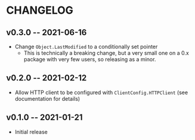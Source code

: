 # CHANGELOG

## v0.3.0 -- 2021-06-16

* Change `Object.LastModified` to a conditionally set pointer
    * This is technically a breaking change, but a very small one on a 0.x package with very few users, so releasing as a minor.

## v0.2.0 -- 2021-02-12

* Allow HTTP client to be configured with `ClientConfig.HTTPClient` (see documentation for details)

## v0.1.0 -- 2021-01-21

* Initial release
